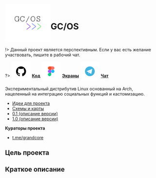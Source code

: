 <div style="display:flex; flex-direction: row;align-items: center;">
<div> <img width="150"  height="auto" src="../../_media/logo-gcos.png" alt="GC/OS"></div>
<div>
<h1>GC/OS</h1>
</div>
</div>

!> Данный проект является перспективным. Если у вас есть желание участвовать, пишите в рабочий чат.

?> <span style="vertical-align: -12px">![github](../../_media/icon-github.png ":size=32")</span> [**Код**](https://github.com/grandcore/gcos)
<span style="vertical-align: -12px">![figma](../../_media/icon-figma.png ":size=32")</span> [**Экраны**](https://www.figma.com/file/NlikNEJQHliYlxI3MHhiSW/Share?node-id=9473%3A0)
<span style="vertical-align: -12px">![telegram](../../_media/icon-telegram.png ":size=32")</span> [**Чат**](https://t.me/joinchat/F9bwPh_8usijiQDt)

Экспериментальный дистрибутив Linux основанный на Arch, нацеленный на интеграцию социальных функций и кастомизацию.

- [Идеи для проекта](ru/3.4-gcos/gcos-ideas.md)
- [Схемы и карты](ru/3.4-gcos/gcos-map.drawio ":ignore")
- [0.1 (описание версии)](ru/3.4-gcos/gcos-v0.1.md)
- [1.0 (описание версии)](ru/3.4-gcos/gcos-v1.0.md)

**Кураторы проекта**

- [t.me/grandcore](https://t.me/grandcore)

## Цель проекта

## Краткое описание
